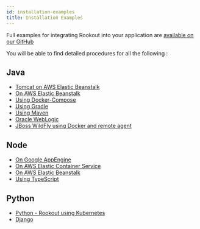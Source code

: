 ```yaml
---
id: installation-examples
title: Installation Examples
---
```


Full examples for integrating Rookout into your application are [available on our GitHub](https://github.com/Rookout/deployment-examples)

You will be able to find detailed procedures for all the following :

## Java
- [Tomcat on AWS Elastic Beanstalk](https://github.com/Rookout/deployment-examples/tree/master/aws-beanstalk/java-tomcat-elasticbeanstalk)
- [On AWS Elastic Beanstalk](https://github.com/Rookout/deployment-examples/tree/master/aws-beanstalk/java-elasticbeanstalk)
- [Using Docker-Compose](https://github.com/Rookout/deployment-examples/tree/master/java-docker-compose)
- [Using Gradle](https://github.com/Rookout/deployment-examples/tree/master/java-gradle)
- [Using Maven](https://github.com/Rookout/deployment-examples/tree/master/java-maven)
- [Oracle WebLogic](https://github.com/Rookout/deployment-examples/tree/master/java-weblogic)
- [JBoss WildFly using Docker and remote agent](https://github.com/Rookout/deployment-examples/tree/master/java-wildfly-docker-agentless)

## Node
- [On Google AppEngine](https://github.com/Rookout/deployment-examples/tree/master/app-engine-flexible)
- [On AWS Elastic Container Service](https://github.com/Rookout/deployment-examples/tree/master/aws-ecs)
- [On AWS Elastic Beanstalk](https://github.com/Rookout/deployment-examples/tree/master/aws-beanstalk/node-elasticbeanstalk)
- [Using TypeScript](https://github.com/Rookout/deployment-examples/tree/master/node-typescript)


## Python
- [Python - Rookout using Kubernetes](https://github.com/Rookout/deployment-examples/tree/master/kubernetes)
- [Django](https://github.com/Rookout/deployment-examples/tree/master/django)



